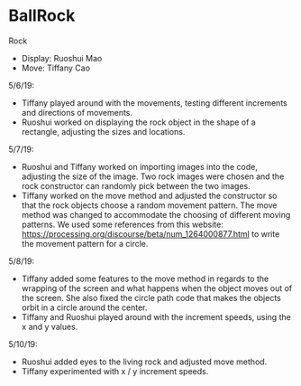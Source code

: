 # BallRock

Rock
- Display: Ruoshui Mao
- Move: Tiffany Cao

5/6/19:
- Tiffany played around with the movements, testing different increments and directions of movements.
- Ruoshui worked on displaying the rock object in the shape of a rectangle, adjusting the sizes and locations.

5/7/19:
- Ruoshui and Tiffany worked on importing images into the code, adjusting the size of the image. Two rock images were chosen and the rock constructor can randomly pick between the two images.
- Tiffany worked on the move method and adjusted the constructor so that the rock objects choose a random movement pattern. The move method was changed to accommodate the choosing of different moving patterns.
We used some references from this website: https://processing.org/discourse/beta/num_1264000877.html to write the movement pattern for a circle.

5/8/19:
- Tiffany added some features to the move method in regards to the wrapping of the screen and what happens when the object moves out of the screen. She also fixed the circle path code that makes the objects orbit in a circle around the center.
- Tiffany and Ruoshui played around with the increment speeds, using the x and y values.

5/10/19:
- Ruoshui added eyes to the living rock and adjusted move method.
- Tiffany experimented with x / y increment speeds.
